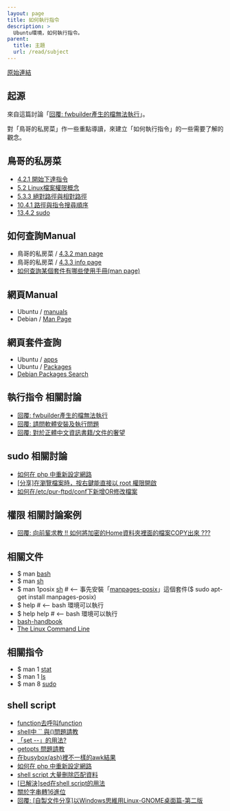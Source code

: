 ```yaml
---
layout: page
title: 如何執行指令
description: >
  Ubuntu環境，如何執行指令。
parent:
  title: 主題
  url: /read/subject
---
```


[原始連結](http://www.ubuntu-tw.org/modules/newbb/viewtopic.php?post_id=348698#forumpost348698)

## 起源

來自這篇討論「[回覆: fwbuilder產生的檔無法執行](http://www.ubuntu-tw.org/modules/newbb/viewtopic.php?post_id=348676#forumpost348676)」。

對「鳥哥的私房菜」作一些重點導讀，來建立「如何執行指令」的一些需要了解的觀念。


## 鳥哥的私房菜

* [4.2.1 開始下達指令](http://linux.vbird.org/linux_basic/0160startlinux.php#cmd_cmd)
* [5.2 Linux檔案權限概念](http://linux.vbird.org/linux_basic/0210filepermission.php#filepermission)
* [5.3.3 絕對路徑與相對路徑](http://linux.vbird.org/linux_basic/0210filepermission.php#dir_path)
* [10.4.1 路徑與指令搜尋順序](http://linux.vbird.org/linux_basic/0320bash.php#settings_path)
* [13.4.2 sudo](http://linux.vbird.org/linux_basic/0410accountmanager.php#sudo)

## 如何查詢Manual

* 鳥哥的私房菜 / [4.3.2 man page](http://linux.vbird.org/linux_basic/0160startlinux.php#manual_man)
* 鳥哥的私房菜 / [4.3.3 info page](http://linux.vbird.org/linux_basic/0160startlinux.php#manual_info)
* [如何查詢某個套件有哪些使用手冊(man page)](http://samwhelp.github.io/book-ubuntu-basic-skill/book/content/manual/how-to-find-out-manpages-by-a-package.html)

## 網頁Manual

* Ubuntu / [manuals](http://manpages.ubuntu.com/)
* Debian / [Man Page](http://manpages.debian.org/cgi-bin/man.cgi)

## 網頁套件查詢

* Ubuntu / [apps](https://apps.ubuntu.com/cat/)
* Ubuntu / [Packages](http://packages.ubuntu.com/)
* [Debian Packages Search](https://packages.debian.org/index)



## 執行指令 相關討論

* [回覆: fwbuilder產生的檔無法執行](http://www.ubuntu-tw.org/modules/newbb/viewtopic.php?post_id=348676#forumpost348676)
* [回覆: 請問軟體安裝及執行問題](http://www.ubuntu-tw.org/modules/newbb/viewtopic.php?post_id=348392#forumpost348392)
* [回覆: 對於正體中文資訊書籍/文件的奢望](http://www.ubuntu-tw.org/modules/newbb/viewtopic.php?post_id=348438#forumpost348438)

## sudo 相關討論

* [如何在 php 中重新設定網路](http://www.ubuntu-tw.org/modules/newbb/viewtopic.php?post_id=334758#forumpost334758)
* [[分享]在瀏覽檔案時，按右鍵能直接以 root 權限開啟](http://www.ubuntu-tw.org/modules/newbb/viewtopic.php?post_id=326794#forumpost326794)
* [如何在/etc/pur-ftpd/conf下新增OR修改檔案](http://www.ubuntu-tw.org/modules/newbb/viewtopic.php?post_id=348236#forumpost348236)

## 權限 相關討論案例

* [回覆: 向前輩求教 !! 如何將加密的Home資料夾裡面的檔案COPY出來 ???](http://www.ubuntu-tw.org/modules/newbb/viewtopic.php?post_id=347794#forumpost347794)


## 相關文件

* $ man [bash](http://manpages.ubuntu.com/manpages/trusty/en/man1/bash.1.html)
* $ man [sh](http://manpages.ubuntu.com/manpages/trusty/en/man1/sh.1.html)
* $ man 1posix [sh](http://manpages.ubuntu.com/manpages/trusty/en/man1/sh.1posix.html)  # <-- 事先安裝「[manpages-posix](http://packages.ubuntu.com/trusty/manpages-posix)」這個套件($ sudo apt-get install manpages-posix)
* $ help # <-- bash 環境可以執行
* $ help help # <-- bash 環境可以執行
* [bash-handbook](https://github.com/denysdovhan/bash-handbook)
* [The Linux Command Line](http://linuxcommand.org/tlcl.php)

## 相關指令

* $ man 1 [stat](http://manpages.ubuntu.com/manpages/trusty/en/man1/stat.1.html)
* $ man 1 [ls](http://manpages.ubuntu.com/manpages/trusty/en/man1/ls.1.html)
* $ man 8 [sudo](http://manpages.ubuntu.com/manpages/trusty/en/man8/sudo.8.html)


## shell script

* [function去呼叫function](http://www.ubuntu-tw.org/modules/newbb/viewtopic.php?post_id=350648#forumpost350648)
* [shell中 `` 與()問題請教](http://www.ubuntu-tw.org/modules/newbb/viewtopic.php?post_id=350768#forumpost350768)
* [「set --」的用法?](http://www.ubuntu-tw.org/modules/newbb/viewtopic.php?post_id=350924#forumpost350924)
* [getopts 問題請教](http://www.ubuntu-tw.org/modules/newbb/viewtopic.php?post_id=350994#forumpost350994)
* [在busybox(ash)裡不一樣的awk結果](http://www.ubuntu-tw.org/modules/newbb/viewtopic.php?post_id=340670#forumpost340670)
* [如何在 php 中重新設定網路](http://www.ubuntu-tw.org/modules/newbb/viewtopic.php?post_id=334758#forumpost334758)
* [shell script 大量刪除匹配資料](http://www.ubuntu-tw.org/modules/newbb/viewtopic.php?post_id=332254#forumpost332254)
* [[已解決]sed在shell script的用法](http://www.ubuntu-tw.org/modules/newbb/viewtopic.php?post_id=330990#forumpost330990)
* [關於字串轉16進位](http://www.ubuntu-tw.org/modules/newbb/viewtopic.php?post_id=335348#forumpost335348)
* [回覆: [自製文件分享]以Windows思維用Linux-GNOME桌面篇-第二版](http://www.ubuntu-tw.org/modules/newbb/viewtopic.php?post_id=351316#forumpost351316)
